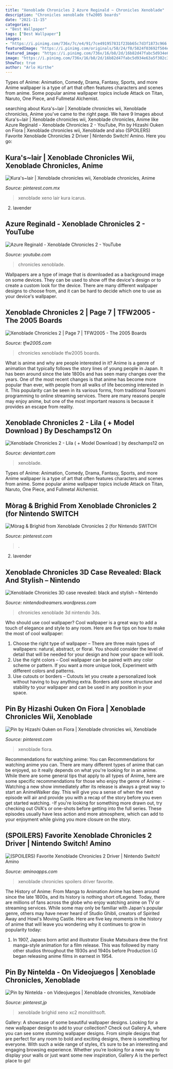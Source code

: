 ```yaml
---
title: "Xenoblade Chronicles 2 Azure Reginald ~ Chronicles Xenoblade"
description: "Chronicles xenoblade tfw2005 boards"
date: "2021-11-15"
categories:
- "Best Wallpaper"
tags: ["Best Wallpaper"]
images:
- "https://i.pinimg.com/736x/7c/e4/91/7ce491957831f23bb65c7d3f1873c966.jpg"
featuredImage: "https://i.pinimg.com/originals/58/24/f0/5824f03692f504e87d90ee51606a0158.jpg"
featured_image: "https://i.pinimg.com/736x/16/b8/2d/16b82d47fabc5d934e63a5f302c3568c--xenoblade-chronicles-mega-man.jpg"
image: "https://i.pinimg.com/736x/16/b8/2d/16b82d47fabc5d934e63a5f302c3568c--xenoblade-chronicles-mega-man.jpg"
ShowToc: true
author: "Arlo Hirthe"
---
```



Types of Anime: Animation, Comedy, Drama, Fantasy, Sports, and more
Anime wallpaper is a type of art that often features characters and scenes from anime. Some popular anime wallpaper topics include Attack on Titan, Naruto, One Piece, and Fullmetal Alchemist.

	

		
searching about Kura&#039;s~lair | Xenoblade chronicles wii, Xenoblade chronicles, Anime you've came to the right page. We have 9 Images about Kura&#039;s~lair | Xenoblade chronicles wii, Xenoblade chronicles, Anime like Azure Reginald - Xenoblade Chronicles 2 - YouTube, Pin by Hizashi Ouken on Fiora | Xenoblade chronicles wii, Xenoblade and also (SPOILERS) Favorite Xenoblade Chronicles 2 Driver | Nintendo Switch! Amino. Here you go:
		
    
## Kura&#039;s~lair | Xenoblade Chronicles Wii, Xenoblade Chronicles, Anime

<img loading=lazy src="https://i.pinimg.com/736x/16/b8/2d/16b82d47fabc5d934e63a5f302c3568c--xenoblade-chronicles-mega-man.jpg" onerror="this.onerror=null;this.src='https://tse2.mm.bing.net/th?id=OIP.hVDdSSVEIys8t4gK-qNiaQHaJ4&amp;pid=15.1';" alt="Kura&#039;s~lair | Xenoblade chronicles wii, Xenoblade chronicles, Anime">

_Source: pinterest.com.mx_

>xenoblade xeno lair kura icarus. 

	

2. lavender 

    
## Azure Reginald - Xenoblade Chronicles 2 - YouTube

<img loading=lazy src="https://i.ytimg.com/vi/w43uI9l_C9o/maxresdefault.jpg" onerror="this.onerror=null;this.src='https://tse1.mm.bing.net/th?id=OIP.07ZffYGpCTag8imTMk-YsAHaEK&amp;pid=15.1';" alt="Azure Reginald - Xenoblade Chronicles 2 - YouTube">

_Source: youtube.com_

>chronicles xenoblade. 

	

Wallpapers are a type of image that is downloaded as a background image on some devices. They can be used to show off the device's design or to create a custom look for the device. There are many different wallpaper designs to choose from, and it can be hard to decide which one to use as your device's wallpaper.

    
## Xenoblade Chronicles 2 | Page 7 | TFW2005 - The 2005 Boards

<img loading=lazy src="https://www.tfw2005.com/boards/attachments/skyfist-remmington2-jpg.27893457/" onerror="this.onerror=null;this.src='https://tse4.mm.bing.net/th?id=OIP.FJ2pcsbiW5fYCWSzGVjNrAHaEK&amp;pid=15.1';" alt="Xenoblade Chronicles 2 | Page 7 | TFW2005 - The 2005 Boards">

_Source: tfw2005.com_

>chronicles xenoblade tfw2005 boards. 

	

What is anime and why are people interested in it?
Anime is a genre of animation that typically follows the story lines of young people in Japan. It has been around since the late 1800s and has seen many changes over the years. One of the most recent changes is that anime has become more popular than ever, with people from all walks of life becoming interested in it. This popularity can be seen in its various forms, from traditional Toonami programming to online streaming services. There are many reasons people may enjoy anime, but one of the most important reasons is because it provides an escape from reality.

    
## Xenoblade Chronicles 2 - Lila ( + Model Download ) By Deschamps12 On

<img loading=lazy src="https://images-wixmp-ed30a86b8c4ca887773594c2.wixmp.com/f/f433ba14-af5d-4a50-9ab8-ffb02200c125/dccahu7-d17aa11b-e315-445a-a2b4-922a4d6c8dd6.png/v1/fill/w_820,h_975,q_70,strp/xenoblade_chronicles_2___lila_____model_download___by_deschamps12_dccahu7-pre.jpg?token=eyJ0eXAiOiJKV1QiLCJhbGciOiJIUzI1NiJ9.eyJzdWIiOiJ1cm46YXBwOjdlMGQxODg5ODIyNjQzNzNhNWYwZDQxNWVhMGQyNmUwIiwiaXNzIjoidXJuOmFwcDo3ZTBkMTg4OTgyMjY0MzczYTVmMGQ0MTVlYTBkMjZlMCIsIm9iaiI6W1t7ImhlaWdodCI6Ijw9MjY5NyIsInBhdGgiOiJcL2ZcL2Y0MzNiYTE0LWFmNWQtNGE1MC05YWI4LWZmYjAyMjAwYzEyNVwvZGNjYWh1Ny1kMTdhYTExYi1lMzE1LTQ0NWEtYTJiNC05MjJhNGQ2YzhkZDYucG5nIiwid2lkdGgiOiI8PTIyNjkifV1dLCJhdWQiOlsidXJuOnNlcnZpY2U6aW1hZ2Uub3BlcmF0aW9ucyJdfQ.japgZ2gThd8-JNiNtvRZOY-ZNqgfb9vAPMzZOSQlp7E" onerror="this.onerror=null;this.src='https://tse3.mm.bing.net/th?id=OIP.6uH8caOxMB3FjnSDAnHjqgHaIz&amp;pid=15.1';" alt="Xenoblade Chronicles 2 - Lila ( + Model Download ) by deschamps12 on">

_Source: deviantart.com_

>xenoblade. 

	

Types of Anime: Animation, Comedy, Drama, Fantasy, Sports, and more
Anime wallpaper is a type of art that often features characters and scenes from anime. Some popular anime wallpaper topics include Attack on Titan, Naruto, One Piece, and Fullmetal Alchemist.

    
## Mòrag &amp; Brighid From Xenoblade Chronicles 2 (for Nintendo SWITCH

<img loading=lazy src="https://i.pinimg.com/736x/4d/59/17/4d59171057bb24286fb80d262e090559.jpg" onerror="this.onerror=null;this.src='https://tse1.mm.bing.net/th?id=OIP.AtAZVddcXOCkeN3N7_qG1wHaEJ&amp;pid=15.1';" alt="Mòrag &amp; Brighid from Xenoblade Chronicles 2 (for Nintendo SWITCH">

_Source: pinterest.com_

>. 

	

2. lavender 

    
## Xenoblade Chronicles 3D Case Revealed: Black And Stylish – Nintendo

<img loading=lazy src="http://www.nintendo-insider.com/wp-content/uploads/2015/02/xenoblade-chronicles-3d-new-3ds.jpg" onerror="this.onerror=null;this.src='https://tse2.mm.bing.net/th?id=OIP.I4pTw7NqhcZPZZ4efbRt3wHaGx&amp;pid=15.1';" alt="Xenoblade Chronicles 3D case revealed: black and stylish – Nintendo">

_Source: nintendodreamers.wordpress.com_

>chronicles xenoblade 3d nintendo 3ds. 

	

Who should use cool wallpaper?
Cool wallpaper is a great way to add a touch of elegance and style to any room. Here are five tips on how to make the most of cool wallpaper: 
1) Choose the right type of wallpaper – There are three main types of wallpapers: natural, abstract, or floral. You should consider the level of detail that will be needed for your design and how your space will look. 
2) Use the right colors – Cool wallpaper can be paired with any color scheme or pattern. If you want a more unique look, Experiment with different colors and patterns. 
3) Use cutouts or borders – Cutouts let you create a personalized look without having to buy anything extra. Borders add some structure and stability to your wallpaper and can be used in any position in your space.

    
## Pin By Hizashi Ouken On Fiora | Xenoblade Chronicles Wii, Xenoblade

<img loading=lazy src="https://i.pinimg.com/736x/7c/e4/91/7ce491957831f23bb65c7d3f1873c966.jpg" onerror="this.onerror=null;this.src='https://tse1.mm.bing.net/th?id=OIP.oV7hGPjRqceTpNj5BmXMqQHaMQ&amp;pid=15.1';" alt="Pin by Hizashi Ouken on Fiora | Xenoblade chronicles wii, Xenoblade">

_Source: pinterest.com_

>xenoblade fiora. 

	

Recommendations for watching anime: You can
Recommendations for watching anime you can. There are many different types of anime that can be enjoyed, so it really depends on what you're looking for in an anime. While there are some general tips that apply to all types of Anime, here are some specific recommendations for those who enjoy the genre of Anime: 
-Watching a new show immediately after its release is always a great way to start an AnimeWalker day. This will give you a sense of when the next episode will air and provide you with a recap of the story before you even get started watching. 
-If you're looking for something more drawn out, try checking out OVA's or one-shots before getting into the full series. These episodes usually have less action and more atmosphere, which can add to your enjoyment while giving you more closure on the story.

    
## (SPOILERS) Favorite Xenoblade Chronicles 2 Driver | Nintendo Switch! Amino

<img loading=lazy src="https://pm1.narvii.com/6732/4374f904e84ac70c847e6ad93cc22607e14a6107v2_hq.jpg" onerror="this.onerror=null;this.src='https://tse2.mm.bing.net/th?id=OIP.lyuC1DVY5I-zX-S9xs3XPAHaIC&amp;pid=15.1';" alt="(SPOILERS) Favorite Xenoblade Chronicles 2 Driver | Nintendo Switch! Amino">

_Source: aminoapps.com_

>xenoblade chronicles spoilers driver favorite. 

	

The History of Anime: From Manga to Animation
Anime has been around since the late 1800s, and its history is nothing short ofLegend. Today, there are millions of fans across the globe who enjoy watching anime on TV or streaming services. While some may only be familiar with Japan's popular genre, others may have never heard of Studio Ghibli, creators of Spirited Away and Howl's Moving Castle. Here are five key moments in the history of anime that will leave you wondering why it continues to grow in popularity today:
1) In 1907, Japans born artist and illustrator Eisuke Matsubara drew the first manga-style animation for a film release. This was followed by many other studios throughout the 1930s and 1940s before Production I.G began releasing anime films in earnest in 1954.

    
## Pin By Nintelda - On Videojuegos | Xenoblade Chronicles, Xenoblade

<img loading=lazy src="https://i.pinimg.com/originals/58/24/f0/5824f03692f504e87d90ee51606a0158.jpg" onerror="this.onerror=null;this.src='https://tse3.mm.bing.net/th?id=OIP.e1DvCXswPqTr7zuoLN0uUwHaKX&amp;pid=15.1';" alt="Pin by Nintelda - on Videojuegos | Xenoblade chronicles, Xenoblade">

_Source: pinterest.jp_

>xenoblade brighid xeno xc2 monolithsoft. 

	

Gallery: A showcase of some beautiful wallpaper designs.
Looking for a new wallpaper design to add to your collection? Check out Gallery A, where you can see some stunning wallpaper designs. From simple designs that are perfect for any room to bold and exciting designs, there is something for everyone. With such a wide range of styles, it’s sure to be an interesting and engaging browsing experience. Whether you’re looking for a new way to display your walls or just want some new inspiration, Gallery A is the perfect place to go!





	
	
